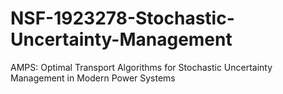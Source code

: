 # NSF-1923278-Stochastic-Uncertainty-Management
AMPS: Optimal Transport Algorithms for Stochastic Uncertainty Management in Modern Power Systems
